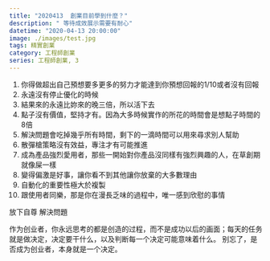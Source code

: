 ```yaml
---
title: "2020413  創業目前學到什麼？"
description: " 等待成效展示需要有耐心"
datetime: "2020-04-13 20:00:00"
image: ./images/test.jpg
tags: 精實創業
category: 工程師創業
series: 工程師創業, 3
---
```


1. 你得做超出自己預想要多更多的努力才能達到你預想回報的1/10或者沒有回報
2. 永遠沒有停止優化的時候
3. 結果來的永遠比妳來的晚三倍，所以活下去
4. 點子沒有價值，堅持才有。因為大多時候實作的所花的時間會是想點子時間的8倍
5. 解決問題會吃掉幾乎所有時間，剩下的一滴時間可以用來尋求別人幫助
6. 散彈槍策略沒有效益，專注才有可能推進
7. 成為產品強烈愛用者，那些一開始對你產品沒同樣有強烈興趣的人，在草創期就像屎一樣
8. 變得偏激是好事，讓你看不到其他讓你放棄的大多數理由
9. 自動化的重要性極大於複製
10. 跟使用者同樂，那是你在漫長乏味的過程中，唯一感到欣慰的事情

放下自尊
解決問題

作为创业者，你永远思考的都是创造的过程，而不是成功以后的画面；每天的任务就是做决定，决定要干什么，以及判断每一个决定可能意味着什么。
别忘了，是否成为创业者，本身就是一个决定。